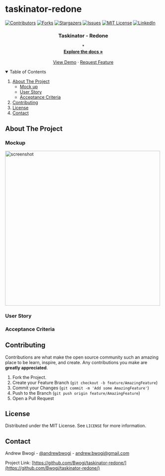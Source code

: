 # taskinator-redone

[![Contributors][contributors-shield]][contributors-url]
[![Forks][forks-shield]][forks-url]
[![Stargazers][stars-shield]][stars-url]
[![Issues][issues-shield]][issues-url]
[![MIT License][license-shield]][license-url]
[![LinkedIn][linkedin-shield]][linkedin-url]

<!-- <p align="center">
  <a href="#">
    <img src="images/logo.png" alt="Logo" width="80" height="80">
  </a> -->

  <h3 align="center">Taskinator - Redone</h3>

  <p align="center">
    *
    <br />
    <a href="https://github.com/Bwogi/taskinator-redone/"><strong>Explore the docs »</strong></a>
    <br />
    <br />
    <a href="https://bwogi.github.io/taskinator-redone/">View Demo</a>
    ·
    <a href="https://github.com/Bwogi/taskinator-redone/issues>Report Bug</a>
    ·
    <a href="https://github.com/Bwogi/taskinator-redone/issues">Request Feature</a>
  </p>
</p>



<!-- TABLE OF CONTENTS -->
<details open="open">
  <summary>Table of Contents</summary>
  <ol>
    <li>
      <a href="#about-the-project">About The Project</a>
      <ul>
        <li><a href="#mockup">Mock up</a></li>
        <li><a href="#user-story">User Story</a></li>
        <li><a href="#acceptance-criteria">Acceptance Criteria</a></li>
      </ul>
    </li>
    <li><a href="#contributing">Contributing</a></li>
    <li><a href="#license">License</a></li>
    <li><a href="#contact">Contact</a></li>
  </ol>
</details>



<!-- ABOUT THE PROJECT -->
## About The Project

### Mockup

<img src="./assets/images/challenge_2_snapshot.png" alt="screenshot" width="500" >


### User Story


### Acceptance Criteria


<!-- CONTRIBUTING -->
## Contributing

Contributions are what make the open source community such an amazing place to be learn, inspire, and create. Any contributions you make are **greatly appreciated**.

1. Fork the Project.
2. Create your Feature Branch (`git checkout -b feature/AmazingFeature`)
3. Commit your Changes (`git commit -m 'Add some AmazingFeature'`)
4. Push to the Branch (`git push origin feature/AmazingFeature`)
5. Open a Pull Request



<!-- LICENSE -->
## License

Distributed under the MIT License. See `LICENSE` for more information.



<!-- CONTACT -->
## Contact

Andrew Bwogi - [@andrewbwogi](https://twitter.com/andrewbwogi) - andrew.bwogi@gmail.com

Project Link: [https://github.com/Bwogi/taskinator-redone/](https://github.com/Bwogi/taskinator-redone/)



<!-- MARKDOWN LINKS & IMAGES -->
<!-- https://www.markdownguide.org/basic-syntax/#reference-style-links -->
[contributors-shield]: https://img.shields.io/github/contributors/othneildrew/Best-README-Template.svg?style=for-the-badge
[contributors-url]: https://github.com/Bwogi/taskinator-redone/graphs/contributors
[forks-shield]: https://img.shields.io/github/forks/othneildrew/Best-README-Template.svg?style=for-the-badge
[forks-url]: https://github.com/Bwogi/taskinator-redone/network/members
[stars-shield]: https://img.shields.io/github/stars/othneildrew/Best-README-Template.svg?style=for-the-badge
[stars-url]: https://github.com/Bwogi/taskinator-redone/stargazers
[issues-shield]: https://img.shields.io/github/issues/othneildrew/Best-README-Template.svg?style=for-the-badge
[issues-url]: https://github.com/Bwogi/taskinator-redone/issues
[license-shield]: https://img.shields.io/github/license/othneildrew/Best-README-Template.svg?style=for-the-badge
[license-url]: https://github.com/Bwogi/taskinator-redone/blob/main/LICENSE.txt
[linkedin-shield]: https://img.shields.io/badge/-LinkedIn-black.svg?style=for-the-badge&logo=linkedin&colorB=555
[linkedin-url]: https://www.linkedin.com/in/andrew-bwogi-6796bb5/